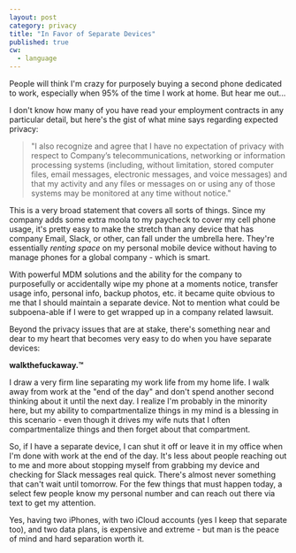 ```yaml
---
layout: post
category: privacy
title: "In Favor of Separate Devices"
published: true
cw:
  - language
---
```


People will think I'm crazy for purposely buying a second phone dedicated to work, especially when 95% of the time I work at home. But hear me out...

I don't know how many of you have read your employment contracts in any particular detail, but here's the gist of what mine says regarding expected privacy:

> "I also recognize and agree that I have no expectation of privacy with respect to Company’s telecommunications, networking or information processing systems (including, without limitation, stored computer files, email messages, electronic messages, and voice messages) and that my activity and any files or messages on or using any of those systems may be monitored at any time without notice."

This is a very broad statement that covers all sorts of things. Since my company adds some extra moola to my paycheck to cover my cell phone usage, it's pretty easy to make the stretch than any device that has company Email, Slack, or other, can fall under the umbrella here. They're essentially _renting space_ on my personal mobile device without having to manage phones for a global company - which is smart. 

With powerful MDM solutions and the ability for the company to purposefully or accidentally wipe my phone at a moments notice, transfer usage info, personal info, backup photos, etc. it became quite obvious to me that I should maintain a separate device. Not to mention what could be subpoena-able if I were to get wrapped up in a company related lawsuit.

Beyond the privacy issues that are at stake, there's something near and dear to my heart that becomes very easy to do when you have separate devices: 

**walkthefuckaway.&trade;**

I draw a very firm line separating my work life from my home life. I walk away from work at the "end of the day" and don't spend another second thinking about it until the next day. I realize I'm probably in the minority here, but my ability to compartmentalize things in my mind is a blessing in this scenario - even though it drives my wife nuts that I often compartmentalize things and then forget about that compartment. 

So, if I have a separate device, I can shut it off or leave it in my office when I'm done with work at the end of the day. It's less about people reaching out to me and more about stopping myself from grabbing my device and checking for Slack messages real quick. There's almost never something that can't wait until tomorrow. For the few things that must happen today, a select few people know my personal number and can reach out there via text to get my attention.

Yes, having two iPhones, with two iCloud accounts (yes I keep that separate too), and two data plans, is expensive and extreme - but man is the peace of mind and hard separation worth it.